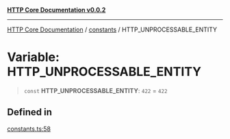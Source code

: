 [**HTTP Core Documentation v0.0.2**](../../README.md)

***

[HTTP Core Documentation](../../modules.md) / [constants](../README.md) / HTTP\_UNPROCESSABLE\_ENTITY

# Variable: HTTP\_UNPROCESSABLE\_ENTITY

> `const` **HTTP\_UNPROCESSABLE\_ENTITY**: `422` = `422`

## Defined in

[constants.ts:58](https://github.com/stonemjs/http-core/blob/ed7c2187bd85b6877da7cd9f8c94448716446e07/src/constants.ts#L58)
